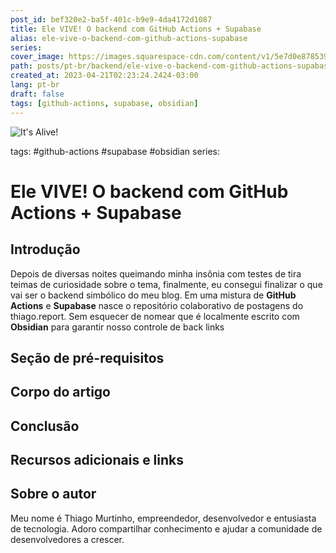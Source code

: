 ```yaml
---
post_id: bef320e2-ba5f-401c-b9e9-4da4172d1087
title: Ele VIVE! O backend com GitHub Actions + Supabase
alias: ele-vive-o-backend-com-github-actions-supabase
series: 
cover_image: https://images.squarespace-cdn.com/content/v1/5e7d0e87853917613964998c/1586365377311-5U14I8VN4HY3NVLWV2FM/f2e1ab082e83ac27c667ae2d6102a3fe.jpg?format=750w
path: posts/pt-br/backend/ele-vive-o-backend-com-github-actions-supabase.md
created_at: 2023-04-21T02:23:24.2424-03:00
lang: pt-br
draft: false
tags: [github-actions, supabase, obsidian]
---
```


![It's Alive!](https://images.squarespace-cdn.com/content/v1/5e7d0e87853917613964998c/1586365377311-5U14I8VN4HY3NVLWV2FM/f2e1ab082e83ac27c667ae2d6102a3fe.jpg?format=750w)

tags: #github-actions #supabase #obsidian 
series: 

# Ele VIVE! O backend com GitHub Actions + Supabase


## Introdução 
Depois de diversas noites queimando minha insônia com testes de tira teimas de curiosidade sobre o tema, finalmente, eu consegui finalizar o que vai ser o backend simbólico do meu blog. Em uma mistura de **GitHub Actions** e **Supabase** nasce o repositório colaborativo de postagens do thiago.report. Sem esquecer de nomear que é localmente escrito com **Obsidian** para garantir nosso controle de back links
 
## Seção de pré-requisitos  

 
## Corpo do artigo  

 
## Conclusão  

 
## Recursos adicionais e links  

 
## Sobre o autor
Meu nome é Thiago Murtinho, empreendedor, desenvolvedor e entusiasta de tecnologia. Adoro compartilhar conhecimento e ajudar a comunidade de desenvolvedores a crescer.



